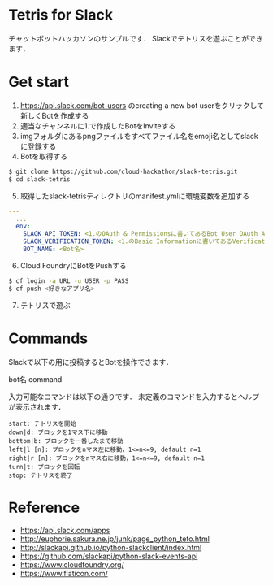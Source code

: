 # Tetris for Slack

チャットボットハッカソンのサンプルです．
Slackでテトリスを遊ぶことができます．

# Get start

1. https://api.slack.com/bot-users のcreating a new bot userをクリックして新しくBotを作成する
2. 適当なチャンネルに1.で作成したBotをInviteする
3. imgフォルダにあるpngファイルをすべてファイル名をemoji名としてslackに登録する
4. Botを取得する

```sh
$ git clone https://github.com/cloud-hackathon/slack-tetris.git
$ cd slack-tetris
```

5. 取得したslack-tetrisディレクトリのmanifest.ymlに環境変数を追加する

```yaml
---
  ...
  env:
    SLACK_API_TOKEN: <1.のOAuth & Permissionsに書いてあるBot User OAuth Access Token>
    SLACK_VERIFICATION_TOKEN: <1.のBasic Informationに書いてあるVerification Token>
    BOT_NAME: <Bot名>
```

6. Cloud FoundryにBotをPushする

```sh
$ cf login -a URL -u USER -p PASS
$ cf push <好きなアプリ名>
```

7. テトリスで遊ぶ

# Commands

Slackで以下の用に投稿するとBotを操作できます．

bot名 command

入力可能なコマンドは以下の通りです．
未定義のコマンドを入力するとヘルプが表示されます．

```skack
start: テトリスを開始
down|d: ブロックを1マス下に移動
bottom|b: ブロックを一番したまで移動
left|l [n]: ブロックをnマス左に移動，1<=n<=9, default n=1
right|r [n]: ブロックをnマス右に移動，1<=n<=9, default n=1
turn|t: プロックを回転
stop: テトリスを終了
```

# Reference

* https://api.slack.com/apps
* http://euphorie.sakura.ne.jp/junk/page_python_teto.html
* http://slackapi.github.io/python-slackclient/index.html
* https://github.com/slackapi/python-slack-events-api
* https://www.cloudfoundry.org/
* https://www.flaticon.com/
